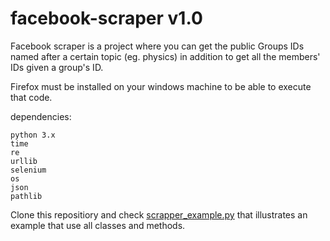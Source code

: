 # facebook-scraper v1.0

Facebook scraper is a project where you can get the public Groups IDs named after a certain topic (eg. physics) in addition to get all the members' IDs given a group's ID.

Firefox must be installed on your windows machine to be able to execute that code.

dependencies:

    python 3.x
    time
    re
    urllib
    selenium
    os
    json
    pathlib
    
    
    
Clone this repositiory and check [scrapper_example.py](link) that illustrates an example that use all classes and methods.






